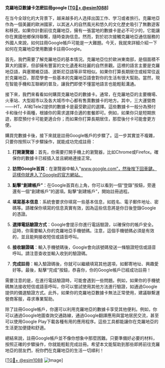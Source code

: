 **克羅地亞數據卡怎麽註冊google [[TG💪+ @esim1088](https://t.me/s/esim1088)]**

在当今全球化的大背景下，越来越多的人选择出国工作、学习或者旅行。克羅地亞作為一個美麗的歐洲國家，以其迷人的自然風光和悠久的文化歷史吸引了無數遊客和移民。如果你計劃前往克羅地亞，擁有一張當地的數據卡是必不可少的，它能讓你在異國他鄉保持聯繫，隨時查詢信息。然而，對於初次接觸克羅地亞通信服務的外國人來說，如何註冊Google帳戶可能是一大難題。今天，我就來詳細介紹一下如何在克羅地亞使用數據卡註冊Google。

首先，我們需要了解克羅地亞的基本情況。克羅地亞位於歐洲東南部，是個面積不算大的國家，但卻擁有豐富的文化遺產和壯麗的自然景觀。這裡的語言主要是克羅地亞語，與塞爾維亞語、波斯尼亞語等非常相似。如果你打算長期居住或經常往返於克羅地亞，那麼學會一些基本的克羅地亞語會對你的生活有很大幫助。當然，現在智能手機和互聯網的普及，讓我們即使不懂當地語言也能輕鬆溝通。

接下來，我們來看看如何購買克羅地亞的數據卡。通常，在克羅地亞的主要機場、火車站、大型超市以及各大城市中心都有售賣數據卡的地方。其中，三大運營商——HT、A1和Tele2提供的數據卡是最受歡迎的選擇。這些數據卡一般分為預付卡和後付卡兩種，根據你的需求選擇合適的套餐即可。例如，如果你只是短期旅遊，那麼預付卡可能更適合你；而如果你打算長期居住，那麼後付卡可能會更方便。

購買完數據卡後，接下來就是註冊Google帳戶的步驟了。這一步其實並不複雜，只要你按照以下步驟操作，就能成功完成註冊：

1. **打開瀏覽器**：首先，你需要打開手機上的瀏覽器，比如Chrome或Firefox。確保你的數據卡已經插入並且網絡連接正常。

2. **訪問Google首頁**：在瀏覽器中輸入“www.google.com”，然後按下回車鍵。這樣你就進入了Google的官方網站。

3. **點擊“創建帳戶”**：在Google首頁右上角，你可以看到一個“登錄”按鈕，旁邊還有一個“創建帳戶”的選項。點擊“創建帳戶”，開始註冊過程。

4. **填寫基本信息**：系統會要求你填寫一些基本信息，如姓名、電子郵件地址、密碼等。請確保你填寫的信息真實有效，因為這些信息將是你日後登錄Google的憑證。

5. **選擇電話驗證方式**：Google會提示你進行電話驗證，以確保你的帳戶安全。這時，你需要輸入你的克羅地亞手機號碼。注意，這個手機號碼必須是有效的，並且能夠接收短信或語音呼叫。

6. **接收驗證碼**：輸入手機號碼後，Google會向該號碼發送一條驗證短信或語音呼叫。請注意查收並輸入收到的驗證碼。

7. **完成註冊**：輸入驗證碼後，你就可以繼續填寫其他選項，如郵寄地址、興趣愛好等。最後，點擊“完成”按鈕，恭喜你，你的Google帳戶已經成功註冊！

需要注意的是，在進行電話驗證時，可能會遇到一些問題。例如，如果你的手機號碼無法接收短信或語音呼叫，你可以嘗試使用其他方法進行驗證，如通過Google提供的備選驗證方式。此外，如果你的克羅地亞數據卡無法正常使用，建議聯繫運營商客服，尋求專業幫助。

除了註冊Google帳戶，你還可以利用克羅地亞的數據卡享受其他便利。例如，你可以通過Google地圖查詢交通路線，通過Google翻譯應用與當地居民交流，甚至可以使用Google Play下載各種有用的應用程序。這些工具都能讓你在克羅地亞的生活更加便捷和舒適。

總結來說，註冊Google帳戶並不像你想象中那麼困難。只要準備好必要的材料，按照正確的步驟操作，你就能輕鬆完成註冊。希望本文能幫助到那些即將前往克羅地亞的朋友們，祝你們在克羅地亞的生活一切順利！

[[TG💪+ @esim1088](https://t.me/s/esim1088) ![Image](https://i.postimg.cc/4NQfJmqS/Snipaste-2025-05-13-00-14-12.png)]